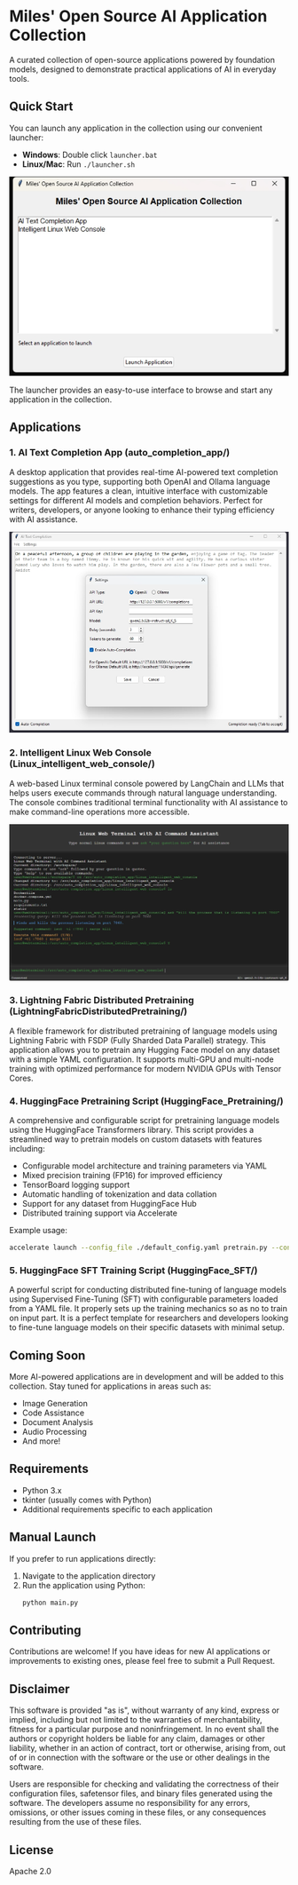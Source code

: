 # Miles' Open Source AI Application Collection

A curated collection of open-source applications powered by foundation models, designed to demonstrate practical applications of AI in everyday tools.

## Quick Start

You can launch any application in the collection using our convenient launcher:

- **Windows**: Double click `launcher.bat`
- **Linux/Mac**: Run `./launcher.sh`

![Application Launcher](launcher.png)

The launcher provides an easy-to-use interface to browse and start any application in the collection.

## Applications

### 1. AI Text Completion App (auto_completion_app/)

A desktop application that provides real-time AI-powered text completion suggestions as you type, supporting both OpenAI and Ollama language models. The app features a clean, intuitive interface with customizable settings for different AI models and completion behaviors. Perfect for writers, developers, or anyone looking to enhance their typing efficiency with AI assistance.

![AI Text Completion App Screenshot](auto_completion_app/screenshot.png)

### 2. Intelligent Linux Web Console (Linux_intelligent_web_console/)

A web-based Linux terminal console powered by LangChain and LLMs that helps users execute commands through natural language understanding. The console combines traditional terminal functionality with AI assistance to make command-line operations more accessible.

![Intelligent Linux Web Console Screenshot](Linux_intelligent_web_console/screenshot.png)

### 3. Lightning Fabric Distributed Pretraining (LightningFabricDistributedPretraining/)

A flexible framework for distributed pretraining of language models using Lightning Fabric with FSDP (Fully Sharded Data Parallel) strategy. This application allows you to pretrain any Hugging Face model on any dataset with a simple YAML configuration. It supports multi-GPU and multi-node training with optimized performance for modern NVIDIA GPUs with Tensor Cores.

### 4. HuggingFace Pretraining Script (HuggingFace_Pretraining/)

A comprehensive and configurable script for pretraining language models using the HuggingFace Transformers library. This script provides a streamlined way to pretrain models on custom datasets with features including:

- Configurable model architecture and training parameters via YAML
- Mixed precision training (FP16) for improved efficiency
- TensorBoard logging support
- Automatic handling of tokenization and data collation
- Support for any dataset from HuggingFace Hub
- Distributed training support via Accelerate

Example usage:
```bash
accelerate launch --config_file ./default_config.yaml pretrain.py --config default_pretrain_config.yaml
```

### 5. HuggingFace SFT Training Script (HuggingFace_SFT/)

A powerful script for conducting distributed fine-tuning of language models using Supervised Fine-Tuning (SFT) with configurable parameters loaded from a YAML file.  It properly sets up the training mechanics so as no to train on input part. It is a perfect template for researchers and developers looking to fine-tune language models on their specific datasets with minimal setup.

## Coming Soon

More AI-powered applications are in development and will be added to this collection. Stay tuned for applications in areas such as:
- Image Generation
- Code Assistance
- Document Analysis
- Audio Processing
- And more!

## Requirements

- Python 3.x
- tkinter (usually comes with Python)
- Additional requirements specific to each application

## Manual Launch

If you prefer to run applications directly:

1. Navigate to the application directory
2. Run the application using Python:
   ```bash
   python main.py
   ```

## Contributing

Contributions are welcome! If you have ideas for new AI applications or improvements to existing ones, please feel free to submit a Pull Request.

## Disclaimer

This software is provided "as is", without warranty of any kind, express or implied, including but not limited to the warranties of merchantability, fitness for a particular purpose and noninfringement. In no event shall the authors or copyright holders be liable for any claim, damages or other liability, whether in an action of contract, tort or otherwise, arising from, out of or in connection with the software or the use or other dealings in the software.

Users are responsible for checking and validating the correctness of their configuration files, safetensor files, and binary files generated using the software. The developers assume no responsibility for any errors, omissions, or other issues coming in these files, or any consequences resulting from the use of these files.

## License

Apache 2.0